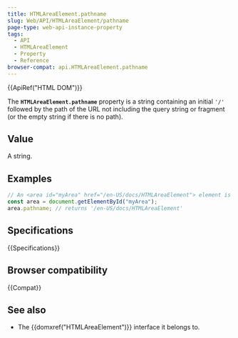 ```yaml
---
title: HTMLAreaElement.pathname
slug: Web/API/HTMLAreaElement/pathname
page-type: web-api-instance-property
tags:
  - API
  - HTMLAreaElement
  - Property
  - Reference
browser-compat: api.HTMLAreaElement.pathname
---
```

{{ApiRef("HTML DOM")}}

The **`HTMLAreaElement.pathname`** property is a
string containing an initial `'/'` followed by the path of
the URL not including the query string or fragment (or the empty string if there is no
path).

## Value

A string.

## Examples

```js
// An <area id="myArea" href="/en-US/docs/HTMLAreaElement"> element is in the document
const area = document.getElementById("myArea");
area.pathname; // returns '/en-US/docs/HTMLAreaElement'
```

## Specifications

{{Specifications}}

## Browser compatibility

{{Compat}}

## See also

- The {{domxref("HTMLAreaElement")}} interface it belongs to.
